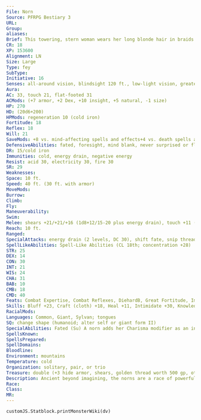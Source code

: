 ```yaml
---
File: Norn
Source: PFRPG Bestiary 3
URL: 
Group: 
aliases: 
Brief: This towering, stern woman wears her long blonde hair in braids. She carries a reel of golden thread and a pair of shears.
CR: 18
XP: 153600
Alignment: LN
Size: Large
Type: fey
SubType: 
Initiative: 16
Senses: all-around vision, blindsight 120 ft., low-light vision, greater arcane sight, true seeing; Perception +30
Aura: 
AC: 33, touch 21, flat-footed 31
ACMods: (+7 armor, +2 Dex, +10 insight, +5 natural, -1 size)
HP: 270
HD: (20d6+200)
HPMods: regeneration 10 (cold iron)
Fortitude: 18
Reflex: 18
Will: 21
SaveMods: +8 vs. mind-affecting spells and effects+4 vs. death spells and effects
DefensiveAbilities: fated, foresight, mind blank, never surprised or flat-footed
DR: 15/cold iron
Immunities: cold, energy drain, negative energy
Resist: acid 30, electricity 30, fire 30
SR: 29
Weaknesses: 
Space: 10 ft.
Speed: 40 ft. (30 ft. with armor)
MoveMods: 
Burrow: 
Climb: 
Fly: 
Maneuverability: 
Swim: 
Melee: shears +21/+21/+16 (1d8+12/15-20 plus energy drain), touch +11 (energy drain)
Reach: 10 ft.
Ranged: 
SpecialAttacks: energy drain (2 levels, DC 30), shift fate, snip thread
SpellLikeAbilities: Spell-Like Abilities (CL 18th; concentration +28)  Constant-death ward, foresight, greater arcane sight, mind blank, tongues, true seeing   At Will-bestow curse (DC 23), divination, greater dispel magic, geas/quest, vision, wind walk (self only)   1/day-maze, moment of prescience, quickened phantasmal killer (DC 24), power word kill, time stop, weird (DC 29)
STR: 25
DEX: 14
CON: 30
INT: 21
WIS: 24
CHA: 31
BAB: 10
CMB: 18
CMD: 40
Feats: Combat Expertise, Combat Reflexes, DiehardB, Great Fortitude, Improved Great Fortitude, Improved Initiative, Improved Iron Will, Improved Lightning Reflexes, Iron Will, Lightning Reflexes, Quicken Spell-Like Ability (phantasmal killer)
Skills: Bluff +23, Craft (cloth) +18, Heal +11, Intimidate +30, Knowledge (all) +18, Perception +30, Perform (oratory) +18, Sense Motive +30, Use Magic Device +23
RacialMods: 
Languages: Common, Giant, Sylvan; tongues
SQ: change shape (humanoid; alter self or giant form II)
SpecialAbilities: Fated (Su) A norn adds her Charisma modifier as an insight bonus to AC and on initiative checks.  Shears (Su) A norn's shears function as a +5 mithral keen speed scimitar, but only for a norn.  Shift Fate (Su) As an immediate action, a norn can force any one target within 120 feet to reroll a saving throw-this ability must be used immediately after the saving throw is rolled, and the target must abide by the result of this second roll.  Snip Thread (Su) As a standard action up to three times per day but no more often than once every 1d4 rounds, a norn may produce a golden thread linked to a creature's fate and then attempt to snip it short with her shears. The target creature must be within 120 feet and in the norn's line of sight. The target immediately takes 20d6 points of damage (Fortitude DC 30 half). If the target dies from this damage, the norn has cut through the thread-in this case, the target may only be restored to life via miracle, wish, or divine intervention. This is a death effect. The Save DC is Charisma-based.
SpellsKnown: 
SpellsPrepared: 
SpellDomains: 
Bloodline: 
Environment: mountains
Temperature: cold
Organization: solitary, pair, or trio
Treasure: double (+3 hide armor, shears, golden thread worth 500 gp, other treasure)
Description: Ancient beyond imagining, the norns are a race of powerful women who hold in their hands the physical manifestation of fate and destiny in the form of golden thread. They watch over all life, intervening with reluctance when called upon or with a vengeance when the strands of fate are twisted and abused by lesser beings. Worshiped as gods by some, the norns do little to discourage this veneration.  A norn stands 14 feet tall and weighs 800 pounds.
Race: 
Class: 
MR: 
---
```

```dataviewjs
customJS.Statblock.printMonsterWiki(dv)
```
